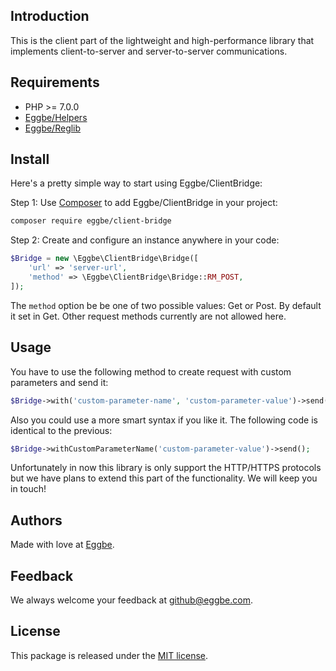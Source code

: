 ## Introduction
This is the client part of the lightweight and high-performance library that implements client-to-server and server-to-server communications.       


## Requirements
* PHP >= 7.0.0
* [Eggbe/Helpers](https://github.com/eggbe/helpers)
* [Eggbe/Reglib](https://github.com/eggbe/reglib)


## Install
Here's a pretty simple way to start using Eggbe/ClientBridge:


Step 1: Use [Composer](http://getcomposer.org) to add Eggbe/ClientBridge in your project: 

```bash
composer require eggbe/client-bridge
```


Step 2: Create and configure an instance anywhere in your code:

```php
$Bridge = new \Eggbe\ClientBridge\Bridge([
	'url' => 'server-url',
	'method' => \Eggbe\ClientBridge\Bridge::RM_POST,
]);
```

The `method` option be be one of two possible values: Get or Post. By default it set in Get. Other request methods currently are not allowed here. 
   

## Usage
You have to use the following method to create request with custom parameters and send it: 

```php
$Bridge->with('custom-parameter-name', 'custom-parameter-value')->send();
```
 
Also you could use a more smart syntax if you like it. The following code is identical to the previous:  

```php
$Bridge->withCustomParameterName('custom-parameter-value')->send();
```

Unfortunately in now this library is only support the HTTP/HTTPS protocols but we have plans to extend this part of the functionality. We will keep you in touch!


## Authors
Made with love at [Eggbe](http://eggbe.com).


## Feedback 
We always welcome your feedback at [github@eggbe.com](mailto:github@eggbe.com).


## License
This package is released under the [MIT license](https://github.com/eggbe/client-bridge/blob/master/LICENSE).
